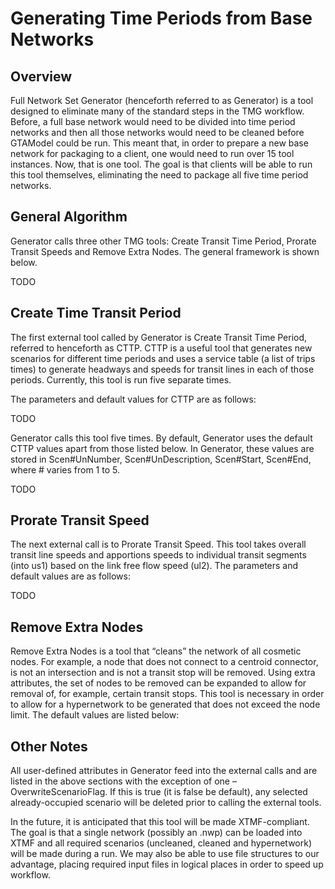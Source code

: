 # Generating Time Periods from Base Networks

## Overview

Full Network Set Generator (henceforth referred to as Generator) is a tool designed to eliminate many of the standard steps in the TMG workflow. Before, a full base network would need to be divided into time period networks and then all those networks would need to be cleaned before GTAModel could be run. This meant that, in order to prepare a new base network for packaging to a client, one would need to run over 15 tool instances. Now, that is one tool. The goal is that clients will be able to run this tool themselves, eliminating the need to package all five time period networks.

## General Algorithm

Generator calls three other TMG tools: Create Transit Time Period, Prorate Transit Speeds and Remove Extra Nodes. The general framework is shown below.

TODO

## Create Time Transit Period

The first external tool called by Generator is Create Transit Time Period, referred to henceforth as CTTP. CTTP is a useful tool that generates new scenarios for different time periods and uses a service table (a list of trips times) to generate headways and speeds for transit lines in each of those periods. Currently, this tool is run five separate times. 

The parameters and default values for CTTP are as follows:

TODO

Generator calls this tool five times. By default, Generator uses the default CTTP values apart from those listed below. In Generator, these values are stored in Scen#UnNumber, Scen#UnDescription, Scen#Start, Scen#End, where # varies from 1 to 5.

TODO

## Prorate Transit Speed

The next external call is to Prorate Transit Speed. This tool takes overall transit line speeds and apportions speeds to individual transit segments (into us1) based on the link free flow speed (ul2). The parameters and default values are as follows:

TODO

## Remove Extra Nodes

Remove Extra Nodes is a tool that “cleans” the network of all cosmetic nodes. For example, a node that does not connect to a centroid connector, is not an intersection and is not a transit stop will be removed. Using extra attributes, the set of nodes to be removed can be expanded to allow for removal of, for example, certain transit stops. This tool is necessary in order to allow for a hypernetwork to be generated that does not exceed the node limit. The default values are listed below:

## Other Notes

All user-defined attributes in Generator feed into the external calls and are listed in the above sections with the exception of one – OverwriteScenarioFlag. If this is true (it is false be default), any selected already-occupied scenario will be deleted prior to calling the external tools.

In the future, it is anticipated that this tool will be made XTMF-compliant. The goal is that a single network (possibly an .nwp) can be loaded into XTMF and all required scenarios (uncleaned, cleaned and hypernetwork) will be made during a run. We may also be able to use file structures to our advantage, placing required input files in logical places in order to speed up workflow. 

